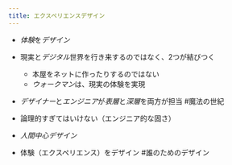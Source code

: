 ```yaml
---
title: エクスペリエンスデザイン
---
```


* *体験*を*デザイン*

* 現実と*デジタル*世界を行き来するのではなく、2つが結びつく
  
  * 本屋をネットに作ったりするのではない
  * *ウォークマン*は、現実の体験を実現
* *デザイナー*と*エンジニア*が*表層*と*深層*を両方が担当
  \#魔法の世紀

* 論理的すぎてはいけない（エンジニア的な固さ）

* *人間中心デザイン*

* 体験（エクスペリエンス）をデザイン
  \#誰のためのデザイン
